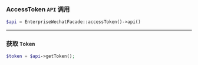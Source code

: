### AccessToken `API` 调用
```php
$api = EnterpriseWechatFacade::accessToken()->api()
```
---

### 获取 `Token`
```php
$token = $api->getToken();
```
